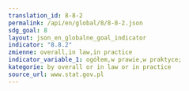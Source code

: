 ```yaml
---
translation_id: 8-8-2
permalink: /api/en/global/8/8-8-2.json
sdg_goal: 8
layout: json_en_globalne_goal_indicator
indicator: "8.8.2"
zmienne: overall,in law,in practice
indicator_variable_1: ogółem,w prawie,w praktyce;
kategorie: by overall or in law or in practice
source_url: www.stat.gov.pl
---
```

